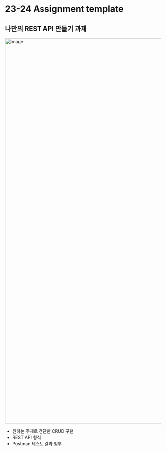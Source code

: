 # 23-24 Assignment template

## 나만의 REST API 만들기 과제

<img width="1247" alt="image" src="https://github.com/GDSC-SKHU/23-24-Server-Assignment-03/assets/107793780/9dd5f2a7-8e32-4d90-bdb5-4e42e4b5dcfc">

- 원하는 주제로 간단한 CRUD 구현
- REST API 형식
- Postman 테스트 결과 첨부

